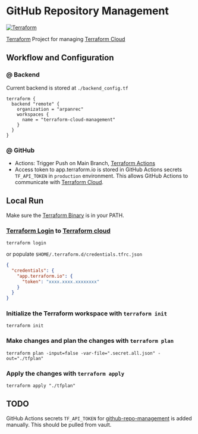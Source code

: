 # GitHub Repository Management

[![Terraform](https://github.com/arpanrec/terraform-cloud-management/actions/workflows/terraform.yml/badge.svg)](https://github.com/arpanrec/terraform-cloud-management/actions/workflows/terraform.yml)

[Terraform](https://www.terraform.io) Project for managing [Terraform Cloud](https://app.terraform.io/app/arpanrec/workspaces)

## Workflow and Configuration

### @ Backend

Current backend is stored at `./backend_config.tf`

```hcl
terraform {
  backend "remote" {
    organization = "arpanrec"
    workspaces {
      name = "terraform-cloud-management"
    }
  }
}
```

### @ GitHub

* Actions: Trigger Push on Main Branch, [Terraform Actions](.github/workflows/terraform.yml)
* Access token to app.terraform.io is stored in GitHub Actions secrets `TF_API_TOKEN` in `production` environment.
This allows GitHub Actions to communicate with [Terraform Cloud](https://app.terraform.io/app/arpanrec/workspaces/terraform-cloud-management).

## Local Run

Make sure the [Terraform Binary](https://www.terraform.io/downloads) is in your PATH.

### [Terraform Login](https://www.terraform.io/cli/commands/login) to [Terraform cloud](https://app.terraform.io/app/arpanrec)

```shell
terraform login
```

or
populate `$HOME/.terraform.d/credentials.tfrc.json`

```json
{
  "credentials": {
    "app.terraform.io": {
      "token": "xxxx.xxxx.xxxxxxxx"
    }
  }
}
```

### Initialize the Terraform workspace with `terraform init`

```shell
terraform init
```

### Make changes and plan the changes with `terraform plan`

```shell
terraform plan -input=false -var-file=".secret.all.json" -out="./tfplan"
```

### Apply the changes with `terraform apply`

```shell
terraform apply "./tfplan"
```

## TODO

GitHub Actions secrets `TF_API_TOKEN` for [github-repo-management](https://github.com/arpanrec/terraform-cloud-management) is added manually. This should be pulled from vault.

